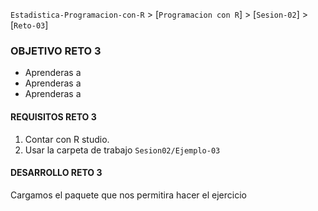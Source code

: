 `Estadistica-Programacion-con-R` > [`Programacion con R`] > [`Sesion-02`] > [`Reto-03`] 

### OBJETIVO RETO 3
- Aprenderas a 
- Aprenderas a 
- Aprenderas a 

#### REQUISITOS RETO 3
1. Contar con R studio.
1. Usar la carpeta de trabajo `Sesion02/Ejemplo-03`

#### DESARROLLO RETO 3

Cargamos el paquete que nos permitira hacer el ejercicio   
```{r}

```
